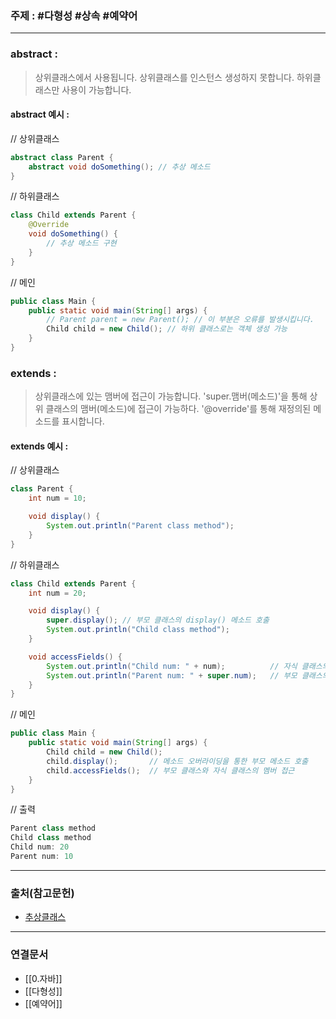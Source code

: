 ### 주제 : #다형성 #상속 #예약어

___

### abstract : 

> 상위클래스에서 사용됩니다.
> 상위클래스를 인스턴스 생성하지 못합니다.
> 하위클래스만 사용이 가능합니다.

#### abstract 예시 :
	
// 상위클래스

``` java
abstract class Parent {
	abstract void doSomething(); // 추상 메소드
}

```

// 하위클래스

``` java
class Child extends Parent {
    @Override
    void doSomething() {
        // 추상 메소드 구현
    }
}
```

// 메인

``` java
public class Main {
    public static void main(String[] args) {
        // Parent parent = new Parent(); // 이 부분은 오류를 발생시킵니다.
        Child child = new Child(); // 하위 클래스로는 객체 생성 가능
    }
}
```

### extends : 

> 상위클래스에 있는 맴버에 접근이 가능합니다.
> 'super.맴버(메소드)'을 통해 상위 클래스의 맴버(메소드)에 접근이 가능하다.
> '@override'를 통해 재정의된 메소드를 표시합니다.

#### extends 예시 : 

// 상위클래스

``` java
class Parent {
    int num = 10;

    void display() {
        System.out.println("Parent class method");
    }
}
```

// 하위클래스

``` java
class Child extends Parent {
    int num = 20;

    void display() {
        super.display(); // 부모 클래스의 display() 메소드 호출
        System.out.println("Child class method");
    }

    void accessFields() {
        System.out.println("Child num: " + num);          // 자식 클래스의 num
        System.out.println("Parent num: " + super.num);   // 부모 클래스의 num
    }
}
```

// 메인

``` java
public class Main {
    public static void main(String[] args) {
        Child child = new Child();
        child.display();       // 메소드 오버라이딩을 통한 부모 메소드 호출
        child.accessFields();  // 부모 클래스와 자식 클래스의 멤버 접근
    }
}
```

// 출력

``` java
Parent class method
Child class method
Child num: 20
Parent num: 10
```




___

### 출처(참고문헌)

- [추상클래스](http://www.tcpschool.com/java/java_polymorphism_abstract)

___

### 연결문서

- [[0.자바]]
- [[다형성]]
- [[예약어]]

